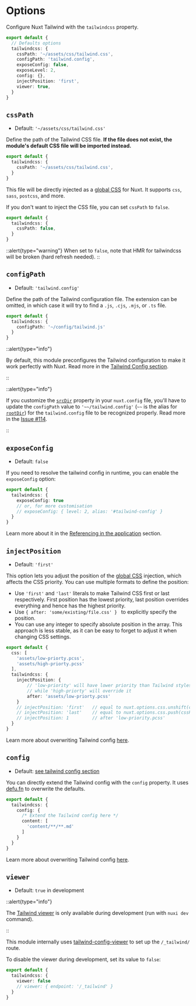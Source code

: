 # Options

Configure Nuxt Tailwind with the `tailwindcss` property.

```ts [nuxt.config.ts]
export default {
  // Defaults options
  tailwindcss: {
    cssPath: '~/assets/css/tailwind.css',
    configPath: 'tailwind.config',
    exposeConfig: false,
    exposeLevel: 2,
    config: {},
    injectPosition: 'first',
    viewer: true,
  }
}
```

## `cssPath`

- Default: `'~/assets/css/tailwind.css'`

Define the path of the Tailwind CSS file. **If the file does not exist, the module's default CSS file will be imported instead.**

```ts [nuxt.config]
export default {
  tailwindcss: {
    cssPath: '~/assets/css/tailwind.css',
  }
}
```

This file will be directly injected as a [global CSS](https://nuxt.com/docs/api/configuration/nuxt-config#css) for Nuxt. It supports `css`, `sass`, `postcss`, and more.

If you don't want to inject the CSS file, you can set `cssPath` to `false`.

```ts [nuxt.config]
export default {
  tailwindcss: {
    cssPath: false,
  }
}
```

::alert{type="warning"}
When set to `false`, note that HMR for tailwindcss will be broken (hard refresh needed).
::

## `configPath`

- Default: `'tailwind.config'`

Define the path of the Tailwind configuration file. The extension can be omitted, in which case it will try to find a `.js`, `.cjs`, `.mjs`, or `.ts` file.

```ts [nuxt.config]
export default {
  tailwindcss: {
    configPath: '~/config/tailwind.js'
  }
}
```

::alert{type="info"}

By default, this module preconfigures the Tailwind configuration to make it work perfectly with Nuxt. Read more in the [Tailwind Config section](/tailwind/config).

::

::alert{type="info"}

If you customize the [`srcDir`](https://nuxt.com/docs/api/configuration/nuxt-config#srcdir) property in your `nuxt.config` file, you'll have to update the `configPath` value to `'~~/tailwind.config'` (`~~` is the alias for [`rootDir`](https://nuxt.com/docs/api/configuration/nuxt-config#rootdir)) for the `tailwind.config` file to be recognized properly. Read more in the [Issue #114](https://github.com/nuxt-modules/tailwindcss/issues/114#issuecomment-698885369).

::

## `exposeConfig`

- Default: `false`

If you need to resolve the tailwind config in runtime, you can enable the `exposeConfig` option:

```ts [nuxt.config]
export default {
  tailwindcss: {
    exposeConfig: true
    // or, for more customisation
    // exposeConfig: { level: 2, alias: '#tailwind-config' }
  }
}
```

Learn more about it in the [Referencing in the application](/tailwind/config#referencing-in-the-application) section.

## `injectPosition`

- Default: `'first'`

This option lets you adjust the position of the [global CSS](https://nuxt.com/docs/api/configuration/nuxt-config#css) injection, which affects the CSS priority. You can use multiple formats to define the position:

* Use `'first'` and `'last'` literals to make Tailwind CSS first or last respectively. First position has the lowest priority, last position overrides everything and hence has the highest priority.
* Use `{ after: 'some/existing/file.css' } ` to explicitly specify the position.
* You can use any integer to specify absolute position in the array. This approach is less stable, as it can be easy to forget to adjust it when changing CSS settings.

```ts [nuxt.config]
export default {
  css: [
    'assets/low-priorty.pcss',
    'assets/high-priorty.pcss'
  ],
  tailwindcss: {
    injectPosition: { 
        // 'low-priority' will have lower priority than Tailwind stylesheet, 
        // while 'high-priorty' will override it
        after: 'assets/low-priorty.pcss'
    }
    // injectPosition: 'first'   // equal to nuxt.options.css.unshift(cssPath)
    // injectPosition: 'last'    // equal to nuxt.options.css.push(cssPath)
    // injectPosition: 1         // after 'low-priority.pcss'
  }
}
```

Learn more about overwriting Tailwind config [here](/tailwind/config#overwriting-the-configuration).

## `config`

- Default: [see tailwind config section](/tailwind/config)

You can directly extend the Tailwind config with the `config` property. It uses [defu.fn](https://github.com/nuxt-contrib/defu#function-merger) to overwrite the defaults.

```ts [nuxt.config]
export default {
  tailwindcss: {
    config: {
      /* Extend the Tailwind config here */
      content: [
        'content/**/**.md'
      ]
    }
  }
}
```

Learn more about overwriting Tailwind config [here](/tailwind/config#overwriting-the-configuration).

## `viewer`

- Default: `true` in development

::alert{type="info"}

The [Tailwind viewer](/tailwind/viewer) is only available during development (run with `nuxi dev` command).

::

This module internally uses [tailwind-config-viewer](https://github.com/rogden/tailwind-config-viewer) to set up the `/_tailwind/` route.

To disable the viewer during development, set its value to `false`:

```ts [nuxt.config]
export default {
  tailwindcss: {
    viewer: false
    // viewer: { endpoint: '/_tailwind' }
  }
}
```

